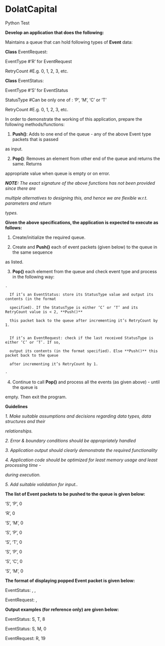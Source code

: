 # DolatCapital
Python Test

**Develop an application that does the following:**

Maintains a queue that can hold following types of **Event** data:

**Class** EventRequest:

  EventType #’R’ for EventRequest

  RetryCount #E.g. 0, 1, 2, 3, etc.

**Class** EventStatus:

  EventType #‘S’ for EventStatus

  StatusType #Can be only one of : ‘P’, ‘M’, ‘C’ or ‘T’

  RetryCount #E.g. 0, 1, 2, 3, etc.

In order to demonstrate the working of this application, prepare the following methods/functions:

1. **Push()**: Adds to one end of the queue - any of the above Event type packets that is passed

as input.

2. **Pop()**: Removes an element from other end of the queue and returns the same. Returns

appropriate value when queue is empty or on error.

***NOTE:** The exact signature of the above functions has not been provided since there are*

*multiple alternatives to designing this, and hence we are flexible w.r.t. parameters and return*

*types.*

**Given the above specifications, the application is expected to execute as follows:**

  1. Create/initialize the required queue.

  2. Create and **Push()** each of event packets (given below) to the queue in the same sequence

  as listed.

  3. **Pop()** each element from the queue and check event type and process in the following way:
  
    .

      If it’s an EventStatus: store its StatusType value and output its contents (in the format

      specified). If the StatusType is either ‘C’ or ‘T’ and its RetryCount value is < 2, **Push()**

      this packet back to the queue after incrementing it’s RetryCount by 1.


      If it’s an EventRequest: check if the last received StatusType is either ‘C’ or ‘T’. If so,

      output its contents (in the format specified). Else **Push()** this packet back to the queue

      after incrementing it’s RetryCount by 1.

    ·

  4. Continue to call **Pop()** and process all the events (as given above) - until the queue is

  empty. Then exit the program.





**Guidelines**

  *1. Make suitable assumptions and decisions regarding data types, data structures and their*

  *relationships.*

  *2. Error & boundary conditions should be appropriately handled*

  *3. Application output should clearly demonstrate the required functionality*

  *4. Application code should be optimized for least memory usage and least processing time -*

  *during execution.*

  *5. Add suitable validation for input..*

**The list of Event packets to be pushed to the queue is given below:**

  ‘S’, ‘P’, 0     <EventStatus>

  ‘R’, 0          <EventRequest>

  ‘S’, ‘M’, 0     <EventStatus>

  ‘S’, ‘P’, 0     <EventStatus>

  ‘S’, ‘T’, 0     <EventStatus>

  ‘S’, ‘P’, 0     <EventStatus>

  ‘S’, ‘C’, 0     <EventStatus>

  ‘S’, ‘M’, 0     <EventStatus>

**The format of displaying popped Event packet is given below:**

EventStatus: <EventType>, <StatusType>, <RetryCount>

EventRequest: <EventType>, <RetryCount>

**Output examples (for reference only) are given below:**

EventStatus: S, T, 8

EventStatus: S, M, 0

EventRequest: R, 19
